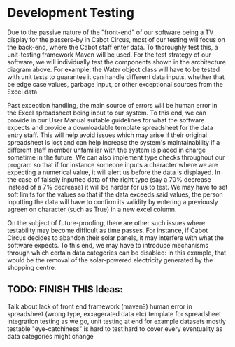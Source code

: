 Development Testing
===================================

Due to the passive nature of the "front-end" of our software being a TV display for the passers-by in Cabot Circus, most of our testing will focus on the back-end, where the Cabot staff enter data. To thoroughly test this, a unit-testing framework Maven will be used. For the test strategy of our software, we will individually test the components shown in the architecture diagram above. For example, the Water object class will have to be tested with unit tests to guarantee it can handle different data inputs, whether that be edge case values, garbage input, or other exceptional sources from the Excel data.
 
Past exception handling, the main source of errors will be human error in the Excel spreadsheet being input to our system. To this end, we can provide in our User Manual suitable guidelines for what the software expects and provide a downloadable template spreadsheet for the data entry staff. This will help avoid issues which may arise if their original spreadsheet is lost and can help increase the system's maintainability if a different staff member unfamiliar with the system is placed in charge sometime in the future. We can also implement type checks throughout our program so that if for instance someone inputs a character where we are expecting a numerical value, it will alert us before the data is displayed. In the case of falsely inputted data of the right type (say a 70% decrease instead of a 7% decrease) it will be harder for us to test. We may have to set soft limits for the values so that if the data exceeds said values, the person inputting the data will have to confirm its validity by entering a previously agreen on character (such as True) in a new excel column.
 
On the subject of future-proofing, there are other such issues where testability may become difficult as time passes. For instance, if Cabot Circus decides to abandon their solar panels, it may interfere with what the software expects. To this end, we may have to introduce mechanisms through which certain data categories can be disabled: in this example, that would be the removal of the solar-powered electricity generated by the shopping centre.
 
 TODO: FINISH THIS
 Ideas:
----------------------------------------------------
Talk about lack of front end
framework (maven?)
human error in spreadsheet (wrong type, exxagerated data etc)
    template for spreadsheet 
integration testing as we go, unit testing at end for example datasets
mostly testable
    "eye-catchiness" is hard to test
    hard to cover every eventuality as data categories might change
